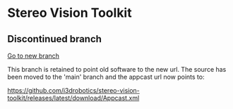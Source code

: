 # Stereo Vision Toolkit

## Discontinued branch

[Go to new branch](https://github.com/i3drobotics/stereo-vision-toolkit/main)

This branch is retained to point old software to the new url. The source has been moved to the 'main' branch and the appcast url now points to:


https://github.com/i3drobotics/stereo-vision-toolkit/releases/latest/download/Appcast.xml